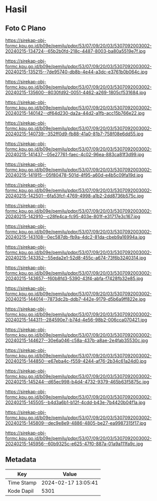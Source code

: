 # Hasil

## Foto C Plano

https://sirekap-obj-formc.kpu.go.id/b09e/pemilu/pdpr/53/07/09/20/03/5307092003002-20240215-134724--65b2b0fd-218c-4487-8003-ba80a5519e7f.jpg

https://sirekap-obj-formc.kpu.go.id/b09e/pemilu/pdpr/53/07/09/20/03/5307092003002-20240215-135215--7de95740-db8b-4e44-a3dc-e3761b0b064c.jpg

https://sirekap-obj-formc.kpu.go.id/b09e/pemilu/pdpr/53/07/09/20/03/5307092003002-20240215-135600--8030fd92-0051-4462-a269-1805cf531684.jpg

https://sirekap-obj-formc.kpu.go.id/b09e/pemilu/pdpr/53/07/09/20/03/5307092003002-20240215-140142--df64d230-da2a-44d2-a1fb-acc15b766e22.jpg

https://sirekap-obj-formc.kpu.go.id/b09e/pemilu/pdpr/53/07/09/20/03/5307092003002-20240215-140739--352ff0d9-fb88-41a0-81b7-758f08e6dd55.jpg

https://sirekap-obj-formc.kpu.go.id/b09e/pemilu/pdpr/53/07/09/20/03/5307092003002-20240215-141437--05e27761-faec-4c02-96ea-883ca81f3d99.jpg

https://sirekap-obj-formc.kpu.go.id/b09e/pemilu/pdpr/53/07/09/20/03/5307092003002-20240215-141915--05f80478-501d-4f95-a60d-e4b5c09fa19d.jpg

https://sirekap-obj-formc.kpu.go.id/b09e/pemilu/pdpr/53/07/09/20/03/5307092003002-20240215-142501--6fa53fcf-4769-4998-a1b2-2dd8736b575c.jpg

https://sirekap-obj-formc.kpu.go.id/b09e/pemilu/pdpr/53/07/09/20/03/5307092003002-20240215-142910--c28fe4ca-fc95-403e-801f-e31717e3c167.jpg

https://sirekap-obj-formc.kpu.go.id/b09e/pemilu/pdpr/53/07/09/20/03/5307092003002-20240215-143108--0ec587db-fb9a-4dc2-81da-cbeb9a16994a.jpg

https://sirekap-obj-formc.kpu.go.id/b09e/pemilu/pdpr/53/07/09/20/03/5307092003002-20240215-143352--55eda2e1-52d8-455c-a674-73f6b3240314.jpg

https://sirekap-obj-formc.kpu.go.id/b09e/pemilu/pdpr/53/07/09/20/03/5307092003002-20240215-143657--f60b8fd3-5390-43f4-abfa-f7428fb32e85.jpg

https://sirekap-obj-formc.kpu.go.id/b09e/pemilu/pdpr/53/07/09/20/03/5307092003002-20240215-144014--7873dc2b-ddb7-442e-9179-d5b6a9ff822e.jpg

https://sirekap-obj-formc.kpu.go.id/b09e/pemilu/pdpr/53/07/09/20/03/5307092003002-20240215-144311--284590e7-b74d-4e56-98b2-006cca070421.jpg

https://sirekap-obj-formc.kpu.go.id/b09e/pemilu/pdpr/53/07/09/20/03/5307092003002-20240215-144627--30e6a046-c58a-437b-a8ae-2e4fab35530c.jpg

https://sirekap-obj-formc.kpu.go.id/b09e/pemilu/pdpr/53/07/09/20/03/5307092003002-20240215-144850--e67eba4c-f559-4244-af76-2b34c61a24d0.jpg

https://sirekap-obj-formc.kpu.go.id/b09e/pemilu/pdpr/53/07/09/20/03/5307092003002-20240215-145244--d65ec998-b4d4-4732-9379-465b63f5875c.jpg

https://sirekap-obj-formc.kpu.go.id/b09e/pemilu/pdpr/53/07/09/20/03/5307092003002-20240215-145505--b4d3a6b1-b12f-4cdd-b43e-7b4420b04f1a.jpg

https://sirekap-obj-formc.kpu.go.id/b09e/pemilu/pdpr/53/07/09/20/03/5307092003002-20240215-145809--dec9e8e9-4886-4805-be27-ea9987315f17.jpg

https://sirekap-obj-formc.kpu.go.id/b09e/pemilu/pdpr/53/07/09/20/03/5307092003002-20240215-145956--60b9325c-e625-47f0-887a-01a9a111fa9c.jpg


## Metadata

| Key        | Value               |
| ---------- | ------------------- |
| Time Stamp | 2024-02-17 13:05:41 |
| Kode Dapil | 5301                |



